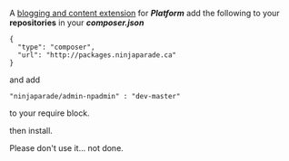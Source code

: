 A [blogging and content extension](https://cartalyst.com/manual/platform) for ***Platform***
add the following to your **repositories** in your ***composer.json***

```
{
  "type": "composer",
  "url": "http://packages.ninjaparade.ca"
}
```

and add 

```
"ninjaparade/admin-npadmin" : "dev-master"
```

to your require block.

then install.


Please don't use it... not done.
